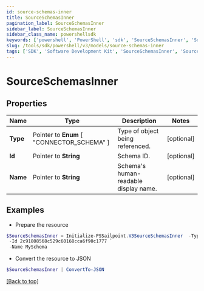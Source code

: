 ```yaml
---
id: source-schemas-inner
title: SourceSchemasInner
pagination_label: SourceSchemasInner
sidebar_label: SourceSchemasInner
sidebar_class_name: powershellsdk
keywords: ['powershell', 'PowerShell', 'sdk', 'SourceSchemasInner', 'SourceSchemasInner'] 
slug: /tools/sdk/powershell/v3/models/source-schemas-inner
tags: ['SDK', 'Software Development Kit', 'SourceSchemasInner', 'SourceSchemasInner']
---
```



# SourceSchemasInner

## Properties

Name | Type | Description | Notes
------------ | ------------- | ------------- | -------------
**Type** |  Pointer to  **Enum** [  "CONNECTOR_SCHEMA" ] | Type of object being referenced. | [optional] 
**Id** |  Pointer to **String** | Schema ID. | [optional] 
**Name** |  Pointer to **String** | Schema's human-readable display name. | [optional] 

## Examples

- Prepare the resource
```powershell
$SourceSchemasInner = Initialize-PSSailpoint.V3SourceSchemasInner  -Type CONNECTOR_SCHEMA `
 -Id 2c91808568c529c60168cca6f90c1777 `
 -Name MySchema
```

- Convert the resource to JSON
```powershell
$SourceSchemasInner | ConvertTo-JSON
```


[[Back to top]](#) 

